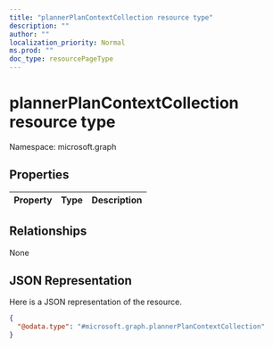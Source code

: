 ```yaml
---
title: "plannerPlanContextCollection resource type"
description: ""
author: ""
localization_priority: Normal
ms.prod: ""
doc_type: resourcePageType
---
```


# plannerPlanContextCollection resource type


Namespace: microsoft.graph



## Properties
|Property|Type|Description|
|:---|:---|:---|

## Relationships
None

## JSON Representation
Here is a JSON representation of the resource.
<!-- {
  "blockType": "resource",
  "@odata.type": "microsoft.graph.plannerPlanContextCollection"
}
-->
``` json
{
  "@odata.type": "#microsoft.graph.plannerPlanContextCollection"
}
```

